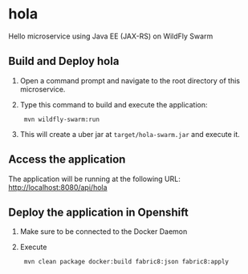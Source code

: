 # hola
Hello microservice using Java EE (JAX-RS) on WildFly Swarm

Build and Deploy hola
---------------------

1. Open a command prompt and navigate to the root directory of this microservice.
2. Type this command to build and execute the application:

        mvn wildfly-swarm:run

3. This will create a uber jar at  `target/hola-swarm.jar` and execute it.

Access the application
----------------------

The application will be running at the following URL: <http://localhost:8080/api/hola>

Deploy the application in Openshift
-----------------------------------

1. Make sure to be connected to the Docker Daemon
2. Execute

		mvn clean package docker:build fabric8:json fabric8:apply
